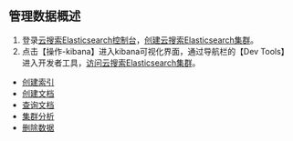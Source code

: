 ## 管理数据概述
1. 登录[云搜索Elasticsearch控制台](https://es-console.jdcloud.com/clusters)，[创建云搜索Elasticsearch集群](../Getting-Started/Create-ES.md)。</br>
2. 点击【操作-kibana】进入kibana可视化界面，通过导航栏的【Dev Tools】进入开发者工具，[访问云搜索Elasticsearch集群](../Getting-Started/dataview.md)。</br>


- [创建索引](../Getting-Started/addindex.md)
- [创建文档](../Getting-Started/adddoc.md)
- [查询文档](../Getting-Started/querydoc.md)
- [集群分析](../Getting-Started/clusteranaly.md)
- [删除数据](../Getting-Started/deleteindex.md)
